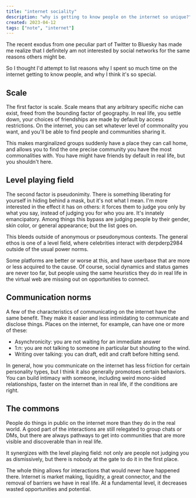 ```yaml
---
title: "internet sociality"
description: "why is getting to know people on the internet so unique?"
created: 2023-04-12
tags: ["note", "internet"]
---
```


The recent exodus from one peculiar part of Twitter to Bluesky has made me realize that I definitely am not interested by social networks for the same reasons others might be.

So I thought I'd attempt to list reasons why I spent so much time on the internet getting to know people, and why I think it's so special. 

## Scale
The first factor is scale. Scale means that any arbitrary specific niche can exist, freed from the bounding factor of geography. In real life, you settle down, your choices of friendships are made by default by access restrictions. On the internet, you can set whatever level of commonality you want, and you'll be able to find people and communities sharing it. 

This makes marginalized groups suddenly have a place they can call home, and allows you to find the one precise community you have the most commonalities with. You have might have friends by default in real life, but you shouldn't here. 


## Level playing field
The second factor is pseudonimity. There is something liberating for yourself in hiding behind a mask, but it's not what I mean. I'm more interested in the effect it has on others: it forces them to judge you only by what you say, instead of judging you for who you are. It's innately emancipatory. 
Among things this bypass are judging people by their gender, skin color, or general appearance; but the list goes on.

This bleeds outside of anonymous or pseudonymous contexts. The general ethos is one of a level field, where celebrities interact with derpderp2984 outside of the usual power norms. 

Some platforms are better or worse at this, and have userbase that are more or less acquired to the cause.  Of course, social dynamics and status games are never too far, but people using the same heuristics they do in real life in the virtual web are missing out on opportunities to connect. 

## Communication norms
A few of the characteristics of communicating on the internet have the same benefit. They make it easier and less intimidating to communicate and disclose things. Places on the internet, for example, can have one or more of these: 

- Asynchronicity: you are not waiting for an immediate answer
- 1:n: you are not talking to someone in particular but shouting to the wind.
- Writing over talking: you can draft, edit and craft before hitting send.

In general, how you communicate on the internet has less friction for certain personality types, but I think it also generally promotoes certain behaviors. You can build intimacy with someone, including weird mono-sided relationships, faster on the internet than in real life, if the conditions are right. 

## The commons
People do things in public on the internet more than they do in the real world. A good part of the interactions are still relegated to group chats or DMs, but there are always pathways to get into communities that are more visible and discoverable than in real life. 

It synergizes with the level playing field: not only are people not judging you as dismissively, but there is nobody at the gate to do it in the first place. 

The whole thing allows for interactions that would never have happened there. Internet is market making, liquidity, a great connector, and the removal of barriers we have in real life. At a fundamental level, it decreases wasted opportunities and potential. 

